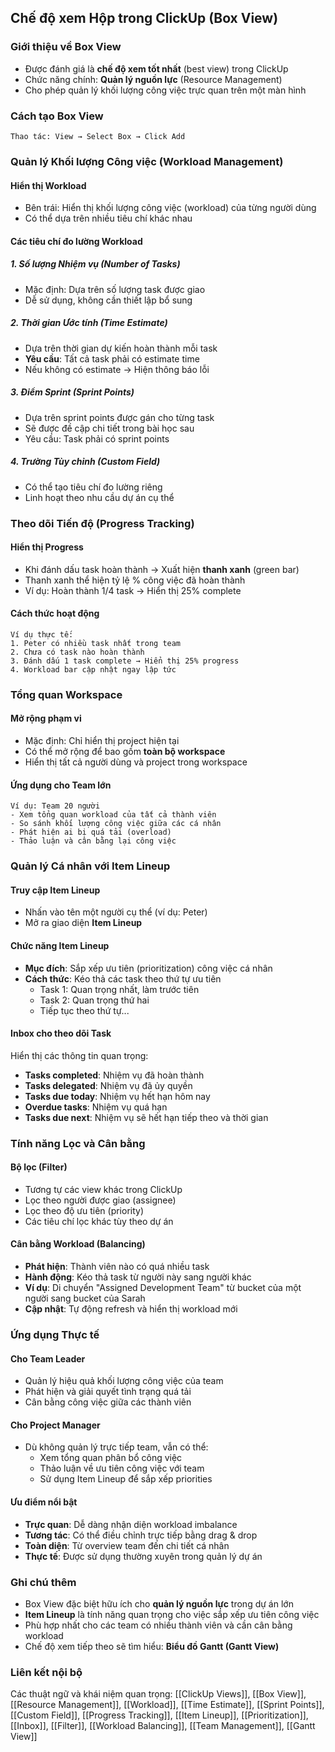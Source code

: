 ## Chế độ xem Hộp trong ClickUp (Box View)

### Giới thiệu về Box View

- Được đánh giá là **chế độ xem tốt nhất** (best view) trong ClickUp
- Chức năng chính: **Quản lý nguồn lực** (Resource Management)
- Cho phép quản lý khối lượng công việc trực quan trên một màn hình


### Cách tạo Box View

```
Thao tác: View → Select Box → Click Add
```


### Quản lý Khối lượng Công việc (Workload Management)

#### Hiển thị Workload

- Bên trái: Hiển thị khối lượng công việc (workload) của từng người dùng
- Có thể dựa trên nhiều tiêu chí khác nhau


#### Các tiêu chí đo lường Workload

##### 1. Số lượng Nhiệm vụ (Number of Tasks)

- Mặc định: Dựa trên số lượng task được giao
- Dễ sử dụng, không cần thiết lập bổ sung


##### 2. Thời gian Ước tính (Time Estimate)

- Dựa trên thời gian dự kiến hoàn thành mỗi task
- **Yêu cầu**: Tất cả task phải có estimate time
- Nếu không có estimate → Hiện thông báo lỗi


##### 3. Điểm Sprint (Sprint Points)

- Dựa trên sprint points được gán cho từng task
- Sẽ được đề cập chi tiết trong bài học sau
- Yêu cầu: Task phải có sprint points


##### 4. Trường Tùy chỉnh (Custom Field)

- Có thể tạo tiêu chí đo lường riêng
- Linh hoạt theo nhu cầu dự án cụ thể


### Theo dõi Tiến độ (Progress Tracking)

#### Hiển thị Progress

- Khi đánh dấu task hoàn thành → Xuất hiện **thanh xanh** (green bar)
- Thanh xanh thể hiện tỷ lệ % công việc đã hoàn thành
- Ví dụ: Hoàn thành 1/4 task → Hiển thị 25% complete


#### Cách thức hoạt động

```
Ví dụ thực tế:
1. Peter có nhiều task nhất trong team
2. Chưa có task nào hoàn thành
3. Đánh dấu 1 task complete → Hiển thị 25% progress
4. Workload bar cập nhật ngay lập tức
```


### Tổng quan Workspace

#### Mở rộng phạm vi

- Mặc định: Chỉ hiển thị project hiện tại
- Có thể mở rộng để bao gồm **toàn bộ workspace**
- Hiển thị tất cả người dùng và project trong workspace


#### Ứng dụng cho Team lớn

```
Ví dụ: Team 20 người
- Xem tổng quan workload của tất cả thành viên
- So sánh khối lượng công việc giữa các cá nhân
- Phát hiện ai bị quá tải (overload)
- Thảo luận và cân bằng lại công việc
```


### Quản lý Cá nhân với Item Lineup

#### Truy cập Item Lineup

- Nhấn vào tên một người cụ thể (ví dụ: Peter)
- Mở ra giao diện **Item Lineup**


#### Chức năng Item Lineup

- **Mục đích**: Sắp xếp ưu tiên (prioritization) công việc cá nhân
- **Cách thức**: Kéo thả các task theo thứ tự ưu tiên
    - Task 1: Quan trọng nhất, làm trước tiên
    - Task 2: Quan trọng thứ hai
    - Tiếp tục theo thứ tự...


#### Inbox cho theo dõi Task

Hiển thị các thông tin quan trọng:

- **Tasks completed**: Nhiệm vụ đã hoàn thành
- **Tasks delegated**: Nhiệm vụ đã ủy quyền
- **Tasks due today**: Nhiệm vụ hết hạn hôm nay
- **Overdue tasks**: Nhiệm vụ quá hạn
- **Tasks due next**: Nhiệm vụ sẽ hết hạn tiếp theo và thời gian


### Tính năng Lọc và Cân bằng

#### Bộ lọc (Filter)

- Tương tự các view khác trong ClickUp
- Lọc theo người được giao (assignee)
- Lọc theo độ ưu tiên (priority)
- Các tiêu chí lọc khác tùy theo dự án


#### Cân bằng Workload (Balancing)

- **Phát hiện**: Thành viên nào có quá nhiều task
- **Hành động**: Kéo thả task từ người này sang người khác
- **Ví dụ**: Di chuyển "Assigned Development Team" từ bucket của một người sang bucket của Sarah
- **Cập nhật**: Tự động refresh và hiển thị workload mới


### Ứng dụng Thực tế

#### Cho Team Leader

- Quản lý hiệu quả khối lượng công việc của team
- Phát hiện và giải quyết tình trạng quá tải
- Cân bằng công việc giữa các thành viên


#### Cho Project Manager

- Dù không quản lý trực tiếp team, vẫn có thể:
    - Xem tổng quan phân bổ công việc
    - Thảo luận về ưu tiên công việc với team
    - Sử dụng Item Lineup để sắp xếp priorities


#### Ưu điểm nổi bật

- **Trực quan**: Dễ dàng nhận diện workload imbalance
- **Tương tác**: Có thể điều chỉnh trực tiếp bằng drag \& drop
- **Toàn diện**: Từ overview team đến chi tiết cá nhân
- **Thực tế**: Được sử dụng thường xuyên trong quản lý dự án


### Ghi chú thêm

- Box View đặc biệt hữu ích cho **quản lý nguồn lực** trong dự án lớn
- **Item Lineup** là tính năng quan trọng cho việc sắp xếp ưu tiên công việc
- Phù hợp nhất cho các team có nhiều thành viên và cần cân bằng workload
- Chế độ xem tiếp theo sẽ tìm hiểu: **Biểu đồ Gantt (Gantt View)**


### Liên kết nội bộ

Các thuật ngữ và khái niệm quan trọng: [[ClickUp Views]], [[Box View]], [[Resource Management]], [[Workload]], [[Time Estimate]], [[Sprint Points]], [[Custom Field]], [[Progress Tracking]], [[Item Lineup]], [[Prioritization]], [[Inbox]], [[Filter]], [[Workload Balancing]], [[Team Management]], [[Gantt View]]

